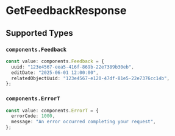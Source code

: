 # GetFeedbackResponse


## Supported Types

### `components.Feedback`

```typescript
const value: components.Feedback = {
  uuid: "123e4567-eea5-416f-869b-22e7389b30eb",
  editDate: "2025-06-01 12:00:00",
  relatedObjectUuid: "123e4567-e120-47df-81e5-22e7376cc14b",
};
```

### `components.ErrorT`

```typescript
const value: components.ErrorT = {
  errorCode: 1000,
  message: "An error occurred completing your request",
};
```

